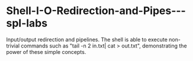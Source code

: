 # Shell-I-O-Redirection-and-Pipes---spl-labs
Input/output redirection and pipelines. The shell is able to execute non-trivial commands such as "tail -n 2 in.txt| cat > out.txt", demonstrating the power of these simple concepts.
